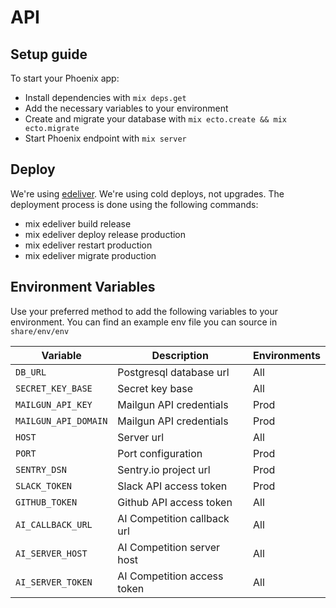 # API

## Setup guide
To start your Phoenix app:

  * Install dependencies with `mix deps.get`
  * Add the necessary variables to your environment
  * Create and migrate your database with `mix ecto.create && mix ecto.migrate`
  * Start Phoenix endpoint with `mix server`

## Deploy
We're using [edeliver](https://github.com/edeliver/edeliver). We're using cold
deploys, not upgrades.
The deployment process is done using the following commands:

* mix edeliver build release
* mix edeliver deploy release production
* mix edeliver restart production
* mix edeliver migrate production

## Environment Variables

Use your preferred method to add the following variables to your environment.
You can find an example env file you can source in `share/env/env`

| Variable             | Description                 | Environments
| -------------------- | --------------------------- | ------------
| `DB_URL`             | Postgresql database url     | All
| `SECRET_KEY_BASE`    | Secret key base             | All
| `MAILGUN_API_KEY`    | Mailgun API credentials     | Prod
| `MAILGUN_API_DOMAIN` | Mailgun API credentials     | Prod
| `HOST`               | Server url                  | All
| `PORT`               | Port configuration          | Prod
| `SENTRY_DSN`         | Sentry.io project url       | Prod
| `SLACK_TOKEN`        | Slack API access token      | Prod
| `GITHUB_TOKEN`       | Github API access token     | All
| `AI_CALLBACK_URL`    | AI Competition callback url | All
| `AI_SERVER_HOST`     | AI Competition server host  | All
| `AI_SERVER_TOKEN`    | AI Competition access token | All
